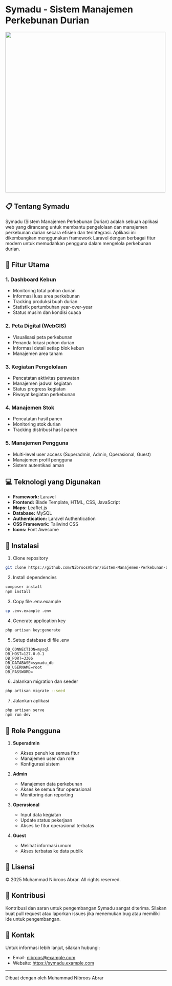 # Symadu - Sistem Manajemen Perkebunan Durian
<img src="https://github.com/user-attachments/assets/f7166bbb-4160-4957-b831-f286e2d24267" width="500"/>

## 📋 Tentang Symadu

Symadu (Sistem Manajemen Perkebunan Durian) adalah sebuah aplikasi web yang dirancang untuk membantu pengelolaan dan manajemen perkebunan durian secara efisien dan terintegrasi. Aplikasi ini dikembangkan menggunakan framework Laravel dengan berbagai fitur modern untuk memudahkan pengguna dalam mengelola perkebunan durian.

## 🌟 Fitur Utama

### 1. Dashboard Kebun
- Monitoring total pohon durian
- Informasi luas area perkebunan
- Tracking produksi buah durian
- Statistik pertumbuhan year-over-year
- Status musim dan kondisi cuaca

### 2. Peta Digital (WebGIS)
- Visualisasi peta perkebunan
- Penanda lokasi pohon durian
- Informasi detail setiap blok kebun
- Manajemen area tanam

### 3. Kegiatan Pengelolaan
- Pencatatan aktivitas perawatan
- Manajemen jadwal kegiatan
- Status progress kegiatan
- Riwayat kegiatan perkebunan

### 4. Manajemen Stok
- Pencatatan hasil panen
- Monitoring stok durian
- Tracking distribusi hasil panen

### 5. Manajemen Pengguna
- Multi-level user access (Superadmin, Admin, Operasional, Guest)
- Manajemen profil pengguna
- Sistem autentikasi aman

## 💻 Teknologi yang Digunakan

- **Framework:** Laravel
- **Frontend:** Blade Template, HTML, CSS, JavaScript
- **Maps:** Leaflet.js
- **Database:** MySQL
- **Authentication:** Laravel Authentication
- **CSS Framework:** Tailwind CSS
- **Icons:** Font Awesome

## 🚀 Instalasi

1. Clone repository
```bash
git clone https://github.com/NibroosAbrar/Sistem-Manajemen-Perkebunan-Durian.git
```

2. Install dependencies
```bash
composer install
npm install
```

3. Copy file .env.example
```bash
cp .env.example .env
```

4. Generate application key
```bash
php artisan key:generate
```

5. Setup database di file .env
```env
DB_CONNECTION=mysql
DB_HOST=127.0.0.1
DB_PORT=3306
DB_DATABASE=symadu_db
DB_USERNAME=root
DB_PASSWORD=
```

6. Jalankan migration dan seeder
```bash
php artisan migrate --seed
```

7. Jalankan aplikasi
```bash
php artisan serve
npm run dev
```

## 👥 Role Pengguna

1. **Superadmin**
   - Akses penuh ke semua fitur
   - Manajemen user dan role
   - Konfigurasi sistem

2. **Admin**
   - Manajemen data perkebunan
   - Akses ke semua fitur operasional
   - Monitoring dan reporting

3. **Operasional**
   - Input data kegiatan
   - Update status pekerjaan
   - Akses ke fitur operasional terbatas

4. **Guest**
   - Melihat informasi umum
   - Akses terbatas ke data publik

## 📝 Lisensi

© 2025 Muhammad Nibroos Abrar. All rights reserved.

## 🤝 Kontribusi

Kontribusi dan saran untuk pengembangan Symadu sangat diterima. Silakan buat pull request atau laporkan issues jika menemukan bug atau memiliki ide untuk pengembangan.

## 📧 Kontak

Untuk informasi lebih lanjut, silakan hubungi:
- Email: nibroos@example.com
- Website: https://symadu.example.com

---
Dibuat dengan oleh Muhammad Nibroos Abrar
